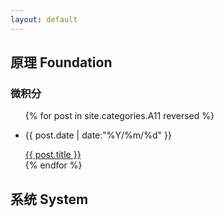 ```yaml
---
layout: default
---
```


<div class="intro-img"></div>

## 原理 Foundation

> 

### 微积分

<ul class = "main-list">
    {% for post in site.categories.A11 reversed %}
        <li><p class = "post-date">{{ post.date | date:"%Y/%m/%d" }}</p><a href="{{ post.url }}">{{ post.title }}</a></li>
    {% endfor %}
</ul>

## 系统 System

>